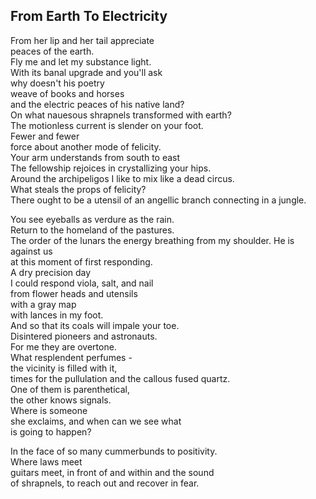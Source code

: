 From Earth To Electricity
-------------------------
From her lip and her tail appreciate  
peaces of the earth.  
Fly me and let my substance light.  
With its banal upgrade and you'll ask  
why doesn't his poetry  
weave of books and horses  
and the electric peaces of his native land?  
On what nauesous shrapnels transformed with earth?  
The motionless current is slender on your foot.  
Fewer and fewer  
force about another mode of felicity.  
Your arm understands from south to east  
The fellowship rejoices in crystallizing your hips.  
Around the archipeligos I like to mix like a dead circus.  
What steals the props of felicity?  
There ought to be a utensil of an angellic branch connecting in a jungle.  
  
You see eyeballs as verdure as the rain.  
Return to the homeland of the pastures.  
The order of the lunars the energy breathing from my shoulder. He is against us  
at this moment of first responding.  
A dry precision day  
I could respond viola, salt, and nail  
from flower heads and utensils  
with a gray map  
with lances in my foot.  
And so that its coals will impale your toe.  
Disintered pioneers and astronauts.  
For me they are overtone.  
What resplendent perfumes -  
the vicinity is filled with it,  
times for the pullulation and the callous fused quartz.  
One of them is parenthetical,  
the other knows signals.  
Where is someone  
she exclaims, and when can we see what  
is going to happen?  
  
In the face of so many cummerbunds to positivity.  
Where laws meet  
guitars meet, in front of and within and the sound  
of shrapnels, to reach out and recover in fear.  
